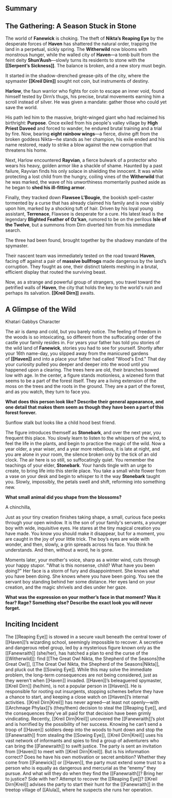 
## Summary
## **The Gathering: A Season Stuck in Stone**

The world of **Fanewick** is choking. The theft of **Nikta’s Reaping Eye** by the desperate forces of **Haven** has shattered the natural order, trapping the land in a perpetual, sickly spring. The **Witherwild** now blooms with monstrous hunger, while the walled city of **Haven**—a tomb built from the feint deity **Shun’Aush**—slowly turns its residents to stone with the **[[Serpent’s Sickness]]**. The balance is broken, and a new story must begin.

It started in the shadow-drenched grease-pits of the city, where the spymaster **[[Kreil Dirn]]** sought not coin, but instruments of destiny.

**Harlow**, the faun warrior who fights for coin to escape an inner void, found himself tested by Dirn’s thugs, his precise, brutal movements earning him a scroll instead of silver. He was given a mandate: gather those who could yet save the world.

His path led him to the massive, bright-winged giant who had reclaimed his birthright: **Purpose**. Once exiled from his people's valley village by **High Priest Daveed** and forced to wander, he endured brutal training and a trial by fire. Now, bearing **eight rainbow wings**—a fierce, divine gift from the broken goddess Nikta—he stands as her champion, his exile ended and his name restored, ready to strike a blow against the new corruption that threatens his home.

Next, Harlow encountered **Rayvian**, a fierce bulwark of a protector who wears his heavy, golden armor like a shackle of shame. Haunted by a past failure, Rayvian finds his only solace in shielding the innocent. It was while protecting a lost child from the hungry, coiling vines of the **Witherwild** that he was marked, the wave of his unworthiness momentarily pushed aside as he began to **shed his ill-fitting armor**.

Finally, they tracked down **Flawsee L’Bougie**, the bookish spell-caster tormented by a curse that has already claimed his family and is now visibly upon him, marked by a shocking tuft of hair. Driven by his loyal young assistant, **Terrenace**, Flawsee is desperate for a cure. His latest lead is the legendary **Blighted Feather of Oz'kan**, rumored to be on the perilous **Isle of the Twelve**, but a summons from Dirn diverted him from his immediate search.

The three had been found, brought together by the shadowy mandate of the spymaster.

Their nascent team was immediately tested on the road toward **Haven**, facing off against a pair of **massive bullfrogs** made dangerous by the land’s corruption. They fought as one, their distinct talents meshing in a brutal, efficient display that routed the surviving beast.

Now, as a strange and powerful group of strangers, you travel toward the petrified walls of **Haven**, the city that holds the key to the world's ruin and perhaps its salvation. **[[Kreil Dirn]]** awaits.

## A Glimpse of the Wild

Khatari Gabbys Character

The air is damp and cold, but you barely notice. The feeling of freedom in the woods is so intoxicating, so different from the suffocating order of the castle your family resides in. For years your father has told you stories of the wild land of **Fanewick**, stories you had to see for yourself. Shortly after your 16th name-day, you slipped away from the manicured gardens of **[[Haven]]** and into a place your father had called "Wood's End." That day your curiosity pulled you deeper and deeper into the wood until you happened upon a clearing. The trees here are old, their branches bowed low with age. In the center, a figure stands motionless, a wizened form that seems to be a part of the forest itself. They are a living extension of the moss on the trees and the roots in the ground. They are a part of the forest, and as you watch, they turn to face you.

**What does this person look like? Describe their general appearance, and one detail that makes them seem as though they have been a part of this forest forever.**

Sunflow stalk but looks like a child hood best friend.

The figure introduces themself as **Stonebark**, and over the next year, you frequent this place. You slowly learn to listen to the whispers of the wind, to feel the life in the plants, and begin to practice the magic of the wild. Now a year older, a year wiser, and a year more rebellious, it is late at night, and you are alone in your room, the silence broken only by the tick of an old clock. The air here is so still, so suffocatingly quiet. You remember the teachings of your elder, **Stonebark**. Your hands tingle with an urge to create, to bring life into this sterile place. You take a small white flower from a vase on your desk and begin to whisper to it the way **Stonebark** taught you. Slowly, impossibly, the petals swell and shift, reforming into something new.

**What small animal did you shape from the blossoms?**

A chinchilla, 

Just as your tiny creation finishes taking shape, a small, curious face peeks through your open window. It is the son of your family's servants, a younger boy with wide, inquisitive eyes. He stares at the tiny magical creation you have made. You know you should make it disappear, but for a moment, you are caught in the joy of your little trick. The boy’s eyes are wide with wonder, and then, slowly, a grin spreads across his face. You think he understands. And then, without a word, he is gone.

Moments later, your mother's voice, sharp as a winter wind, cuts through your happy stupor. "What is this nonsense, child? What have you been doing?" Her face is a storm of fury and disappointment. She knows what you have been doing. She knows where you have been going. You see the servant boy standing behind her some distance. Her eyes land on your creation, and the magic shrivels and dies under her gaze.

**What was the expression on your mother’s face in that moment? Was it fear? Rage? Something else? Describe the exact look you will never forget.**

## Inciting Incident
The [[Reaping Eye]] is stowed in a secure vault beneath the  central tower of [[Haven]]’s wizarding school, seemingly  impossible to recover. A secretive and dangerous rebel group,  led by a mysterious figure known only as the [[Fanewraith]] (she/her), has hatched a plan to end the curse of the  [[Witherwild]]: find [[The Great Owl Nikta, the Shepherd of the Seasons|the Great Owl]], [[The Great Owl Nikta, the Shepherd of the Seasons|Nikta]], and pluck out the [[Sowing Eye]]. While this may solve the immediate problem,  the long-term consequences are not being considered, just  as they weren’t when [[Haven]] invaded.  [[Haven]]’s beleaguered spymaster, [[Kreil Dirn]] (he/him), is not  a popular person in [[Haven]]. He is responsible for rooting out  insurgents, stopping schemes before they have a chance to  start, and keeping a close watch on [[Haven]]’s internal activities.  [[Kreil Dirn|Kreil]] has never agreed—at least not openly—with [[Archmage Phylax]]’s (they/them) decision to steal the [[Reaping Eye]], and  the consequences they’ve all paid for that decision have been  grimly vindicating.  Recently, [[Kreil Dirn|Kreil]] uncovered the [[Fanewraith]]’s plot and is horrified  by the possibility of her success. Knowing he can’t send a  troop of [[Haven]] soldiers deep into the woods to hunt down and  stop the [[Fanewraith]] from stealing the [[Sowing Eye]], [[Kreil Dirn|Kreil]] uses  his vast network of informants and spies to find a group of  adventurers who can bring the [[Fanewraith]] to swift justice.  The party is sent an invitation from [[Haven]] to meet with [[Kreil Dirn|Kreil]]. But is his information correct? Does he have his own  motivation or secret ambition? Whether they come from  [[Fanewick]] or [[Haven]], the party must extend some trust to a  person who is equally as dangerous and mercurial as the  “enemy” they pursue. And what will they do when they find the  [[Fanewraith]]? Bring her to justice? Side with her? Attempt to  recover the [[Reaping Eye]]?  [[Kreil Dirn|Kreil]] advises the party to start their hunt for the [[Fanewraith]]  in the treetop village of [[Alula]], where he suspects she runs her operation.